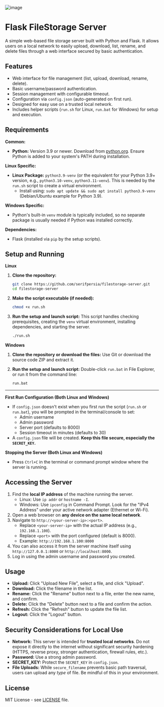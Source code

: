 ![image](https://github.com/user-attachments/assets/7b43b33c-1ad6-4254-a285-8b3e2cb8589a)

# Flask FileStorage Server

A simple web-based file storage server built with Python and Flask. It allows users on a local network to easily upload, download, list, rename, and delete files through a web interface secured by basic authentication.

## Features

*   Web interface for file management (list, upload, download, rename, delete).
*   Basic username/password authentication.
*   Session management with configurable timeout.
*   Configuration via `config.json` (auto-generated on first run).
*   Designed for easy use on a trusted local network.
*   Includes helper scripts (`run.sh` for Linux, `run.bat` for Windows) for setup and execution.

## Requirements

**Common:**
*   **Python:** Version 3.9 or newer. Download from [python.org](https://www.python.org/downloads/). Ensure Python is added to your system's PATH during installation.

**Linux Specific:**
*   **Linux Package:** `python3.9-venv` (or the equivalent for your Python 3.9+ version, e.g., `python3.10-venv`, `python3.11-venv`). This is needed by the `run.sh` script to create a virtual environment.
    *   Install using: `sudo apt update && sudo apt install python3.9-venv` (Debian/Ubuntu example for Python 3.9).

**Windows Specific:**
*   Python's built-in `venv` module is typically included, so no separate package is usually needed if Python was installed correctly.

**Dependencies:**
*   Flask (installed via `pip` by the setup scripts).

## Setup and Running

**Linux**

1.  **Clone the repository:**
    ```bash
    git clone https://github.com/serifpersia/filestorage-server.git
    cd filestorage-server
    ```

2.  **Make the script executable (if needed):**
    ```bash
    chmod +x run.sh
    ```

3.  **Run the setup and launch script:**
    This script handles checking prerequisites, creating the `venv` virtual environment, installing dependencies, and starting the server.
    ```bash
    ./run.sh
    ```

**Windows**

1.  **Clone the repository or download the files:**
    Use Git or download the source code ZIP and extract it.


2.  **Run the setup and launch script:**
    Double-click `run.bat` in File Explorer, or run it from the command line:
    ```cmd
    run.bat
    ```
---

**First Run Configuration (Both Linux and Windows)**

*   If `config.json` doesn't exist when you first run the script (`run.sh` or `run.bat`), you will be prompted in the terminal/console to set:
    *   Admin username
    *   Admin password
    *   Server port (defaults to 8000)
    *   Session timeout in minutes (defaults to 30)
*   A `config.json` file will be created. **Keep this file secure, especially the `SECRET_KEY`.**

**Stopping the Server (Both Linux and Windows)**

*   Press `Ctrl+C` in the terminal or command prompt window where the server is running.

## Accessing the Server

1.  Find the **local IP address** of the machine running the server.
    *   Linux: Use `ip addr` or `hostname -I`.
    *   Windows: Use `ipconfig` in Command Prompt. Look for the "IPv4 Address" under your active network adapter (Ethernet or Wi-Fi).
2.  Open a web browser on **any device on the same local network**.
3.  Navigate to `http://<your-server-ip>:<port>`.
    *   Replace `<your-server-ip>` with the actual IP address (e.g., `192.168.1.100`).
    *   Replace `<port>` with the port configured (default is 8000).
    *   Example: `http://192.168.1.100:8000`
4.  You can also access it from the server machine itself using `http://127.0.0.1:8000` or `http://localhost:8000`.
5.  Log in using the admin username and password you created.

## Usage

*   **Upload:** Click "Upload New File", select a file, and click "Upload".
*   **Download:** Click the filename in the list.
*   **Rename:** Click the "Rename" button next to a file, enter the new name, and confirm.
*   **Delete:** Click the "Delete" button next to a file and confirm the action.
*   **Refresh:** Click the "Refresh" button to update the file list.
*   **Logout:** Click the "Logout" button.

## Security Considerations for Local Use

*   **Network:** This server is intended for **trusted local networks**. Do not expose it directly to the internet without significant security hardening (HTTPS, reverse proxy, stronger authentication, firewall rules, etc.).
*   **Password:** Use a strong admin password.
*   **SECRET_KEY:** Protect the `SECRET_KEY` in `config.json`.
*   **File Uploads:** While `secure_filename` prevents basic path traversal, users can upload any *type* of file. Be mindful of this in your environment.

## License

MIT License - see [LICENSE](LICENSE) file.
